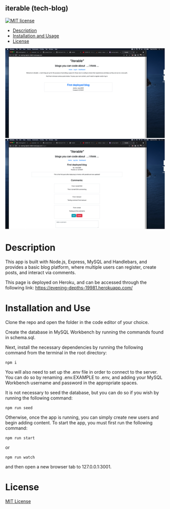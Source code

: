 ## iterable (tech-blog)

[![MIT license](https://img.shields.io/badge/License-MIT-blue.svg)](https://lbesson.mit-license.org/)

- [Description ](#description)
- [Installation and Usage](#installation-and-use)
- [License](#license)

![screenshot-homepage](assets/demo1.png)
![screenshot-single-blog-view](assets/demo2.png)

# Description

This app is built with Node.js, Express, MySQL and Handlebars, and provides a basic blog platform, where multiple users can register, create posts, and interact via comments.

This page is deployed on Heroku, and can be accessed through the following link: https://evening-depths-19981.herokuapp.com/

# Installation and Use

Clone the repo and open the folder in the code editor of your choice.

Create the database in MySQL Workbench by running the commands found in schema.sql.

Next, install the necessary dependencies by running the following command from the terminal in the root directory:

```
npm i
```

You will also need to set up the .env file in order to connect to the server. You can do so by renaming .env.EXAMPLE to .env, and adding your MySQL Workbench username and password in the appropriate spaces.

It is not necessary to seed the database, but you can do so if you wish by running the following command:

```
npm run seed
```

Otherwise, once the app is running, you can simply create new users and begin adding content. To start the app, you must first run the following command:

```
npm run start
```

or

```
npm run watch
```

and then open a new browser tab to 127.0.0.1:3001.

# License

[MIT License](https://opensource.org/licenses/MIT)
